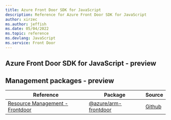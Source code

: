 ```yaml
---
title: Azure Front Door SDK for JavaScript
description: Reference for Azure Front Door SDK for JavaScript
author: xirzec
ms.author: jeffish
ms.date: 05/04/2022
ms.topic: reference
ms.devlang: JavaScript
ms.service: Front Door
---
```

## Azure Front Door SDK for JavaScript - preview
## Management packages - preview
| Reference | Package | Source |
|---|---|---|
|[Resource Management - Frontdoor](javascript/api/overview/azure/arm-frontdoor-readme)|[@azure/arm-frontdoor](https://www.npmjs.com/package/@azure/arm-frontdoor)|[Github](https://github.com/Azure/azure-sdk-for-js/blob/main/sdk/frontdoor/arm-frontdoor)|

